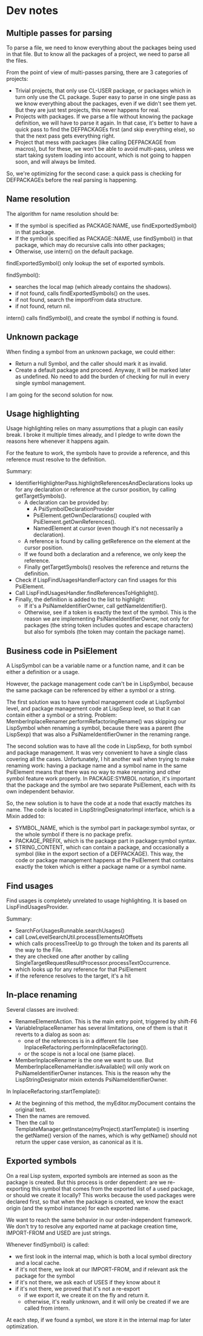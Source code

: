 # Dev notes

## Multiple passes for parsing

To parse a file, we need to know everything about the packages being used in that file. But to know all the packages
of a project, we need to parse all the files.

From the point of view of multi-passes parsing, there are 3 categories of projects:
* Trivial projects, that only use CL-USER package, or packages which in turn only use the CL package.
Super easy to parse in one single pass as we know everything about the packages, even if we didn't see them yet.
But they are just test projects, this never happens for real.
* Projects with packages. If we parse a file without knowing the package definition, we will have to parse it again.
In that case, it's better to have a quick pass to find the DEFPACKAGEs first (and skip everything else), so that the
next pass gets everything right.
* Project that mess with packages (like calling DEFPACKAGE from macros), but for these, we won't be able to avoid
multi-pass, unless we start taking system loading into account, which is not going to happen soon, and will always
be limited.

So, we're optimizing for the second case: a quick pass is checking for DEFPACKAGEs before the real parsing is happening.

## Name resolution

The algorithm for name resolution should be:
* If the symbol is specified as PACKAGE:NAME, use findExportedSymbol() in that package.
* If the symbol is specified as PACKAGE::NAME, use findSymbol() in that package, which may do recursive calls into other
packages;
* Otherwise, use intern() on the default package.

findExportedSymbol() only lookup the set of exported symbols.

findSymbol():
* searches the local map (which already contains the shadows).
* if not found, calls findExportedSymbols() on the uses.
* if not found, search the importFrom data structure.
* if not found, return nil.

intern() calls findSymbol(), and create the symbol if nothing is found.

## Unknown package

When finding a symbol from an unknown package, we could either:
* Return a null Symbol, and the caller should mark it as invalid.
* Create a default package and proceed. Anyway, it will be marked later as undefined. No need to add the burden of
checking for null in every single symbol management.

I am going for the second solution for now. 

## Usage highlighting

Usage highlighting relies on many assumptions that a plugin can easily break. I broke it multiple times already,
and I pledge to write down the reasons here whenever it happens again.

For the feature to work, the symbols have to provide a reference, and this reference must resolve to the
definition.

Summary:
* IdentifierHighlighterPass.highlightReferencesAndDeclarations looks up for any declaration or reference at the cursor 
position, by calling getTargetSymbols().
  * A declaration can be provided by:
    * A PsiSymbolDeclarationProvider
    * PsiElement.getOwnDeclarations() coupled with PsiElement.getOwnReferences().
    * NamedElement at cursor (even though it's not necessarily a declaration).
  * A reference is found by calling getReference on the element at the cursor position.
  * If we found both a declaration and a reference, we only keep the reference.
  * Finally getTargetSymbols() resolves the reference and returns the definition.
* Check if LispFindUsagesHandlerFactory can find usages for this PsiElement.
* Call LispFindUsagesHandler.findReferencesToHighlight().
* Finally, the definition is added to the list to highlight:
  * If it's a PsiNameIdentifierOwner, call getNameIdentifier().
  * Otherwise, see if a token is exactly the text of the symbol. This is the reason we are implementing
PsiNameIdentifierOwner, not only for packages (the string token includes quotes and escape characters) but also
for symbols (the token may contain the package name).

## Business code in PsiElement

A LispSymbol can be a variable name or a function name, and it can be either a definition or a usage.

However, the package management code can't be in LispSymbol, because the same package can be referenced
by either a symbol or a string.

The first solution was to have symbol management code at LispSymbol level, and package management code at LispSexp level,
so that it can contain either a symbol or a string.
Problem: MemberInplaceRenamer.performRefactoringRename() was skipping our LispSymbol when renaming a symbol, because
there was a parent (the LispSexp) that was also a PsiNameIdentifierOwner in the renaming range.

The second solution was to have all the code in LispSexp, for both symbol and package management. It was very convenient
to have a single class covering all the cases. Unfortunately, I hit another wall when trying to make renaming work:
having a package name and a symbol name in the same PsiElement means that there was no way to make renaming
and other symbol feature work properly. In PACKAGE:SYMBOL notation, it's important that the package and the symbol
are two separate PsiElement, each with its own independent behavior.

So, the new solution is to have the code at a node that exactly matches its name. The code is located in
LispStringDesignatorImpl interface, which is a Mixin added to:
* SYMBOL_NAME, which is the symbol part in package:symbol syntax, or the whole symbol if there is no package prefix.
* PACKAGE_PREFIX, which is the package part in package:symbol syntax.
* STRING_CONTENT, which can contain a package, and occasionally a symbol (like in the export section of a DEFPACKAGE).
This way, the code or package management happens at the PsiElement that contains exactly the token
which is either a package name or a symbol name.

## Find usages

Find usages is completely unrelated to usage highlighting. It is based on LispFindUsagesProvider.

Summary:
* SearchForUsagesRunnable.searchUsages()
* call LowLevelSearchUtil.processElementsAtOffsets
* which calls processTreeUp to go through the token and its parents all the way to the File.
* they are checked one after another by calling SingleTargetRequestResultProcessor.processTextOccurrence.
* which looks up for any reference for that PsiElement
* if the reference resolves to the target, it's a hit

## In-place renaming

Several classes are involved:
* RenameElementAction. This is the main entry point, triggered by shift-F6
* VariableInplaceRenamer has several limitations, one of them is that it reverts to a dialog as soon as:
  * one of the references is in a different file (see InplaceRefactoring.performInplaceRefactoring()).
  * or the scope is not a local one (same place).
* MemberInplaceRenamer is the one we want to use. But MemberInplaceRenameHandler.isAvailable() will only work on
  PsiNameIdentifierOwner instances. This is the reason why the LispStringDesignator mixin extends
  PsiNameIdentifierOwner.

In InplaceRefactoring.startTemplate():
* At the beginning of this method, the myEditor.myDocument contains the original text.
* Then the names are removed.
* Then the call to TemplateManager.getInstance(myProject).startTemplate() is inserting the getName() version of the
names, which is why getName() should not return the upper case version, as canonical as it is.

## Exported symbols

On a real Lisp system, exported symbols are interned as soon as the package is created. But this process
is order dependent: are we re-exporting this symbol that comes from the exported list of a used package,
or should we create it locally? This works because the used packages were declared first, so that when
the package is created, we know the exact origin (and the symbol instance) for each exported name.

We want to reach the same behavior in our order-independent framework. We don't try to resolve any exported
name at package creation time, IMPORT-FROM and USED are just strings.

Whenever findSymbol() is called:
* we first look in the internal map, which is both a local symbol directory and a local cache.
* if it's not there, we look at our IMPORT-FROM, and if relevant ask the package for the symbol
* if it's not there, we ask each of USES if they know about it
* if it's not there, we proved that it's not a re-export
  * if we export it, we create it on the fly and return it.
  * otherwise, it's really unknown, and it will only be created if we are called from intern.

At each step, if we found a symbol, we store it in the internal map for later optimization.
